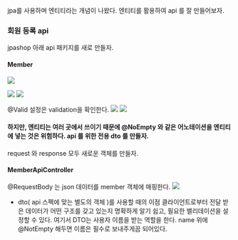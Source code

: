 jpa를 사용하며 엔티티라는 개념이 나왔다. 엔티티를 활용하여 api 를 잘 만들어보자.
### 회원 등록 api
jpashop 아래 api 패키지를 새로 만들자.
#### Member
![](https://i.imgur.com/EKfd5Wr.png)

![](https://i.imgur.com/M7b9MMT.png)
![](https://i.imgur.com/0bNabUh.png)

@Valid 설정은 validation을 확인한다.
![](https://i.imgur.com/XiEaB62.png)
![](https://i.imgur.com/Ba72zSB.png)

#### 하지만, 엔티티는 여러 곳에서 쓰이기 때문에 @NoEmpty 와 같은 어노테이션을 엔티티에 넣는 것은 위험하다. api 를 위한 전용 dto 를 만들자.

request 와 response 모두 새로운 객체를 만들자.
#### MemberApiController
@RequestBody 는 json 데이터를 member 객체에 매핑한다.
![](https://i.imgur.com/XM6fCWu.png)

- dto( api 스펙에 맞는 별도의 객체 )를 사용할 때의 이점
클라이언트로부터 전달 받은 데이터가 어떤 구조를 갖고 있는지 명확하게 알기 쉽고, 필요한 밸리데이션을 설정할 수 있다. 여기서 DTO는 사용자 이름을 받는 역할을 한다. 
name 위에 @NotEmpty 해두면 이름은 필수로 보내주게끔 되어있다.